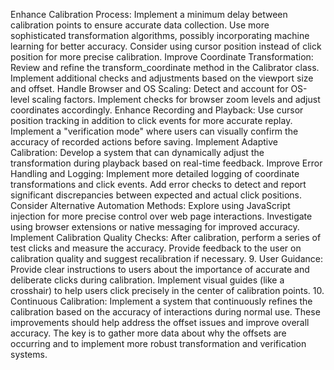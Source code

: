 Enhance Calibration Process:
Implement a minimum delay between calibration points to ensure accurate data collection.
Use more sophisticated transformation algorithms, possibly incorporating machine learning for better accuracy.
Consider using cursor position instead of click position for more precise calibration.
Improve Coordinate Transformation:
Review and refine the transform_coordinate method in the Calibrator class.
Implement additional checks and adjustments based on the viewport size and offset.
Handle Browser and OS Scaling:
Detect and account for OS-level scaling factors.
Implement checks for browser zoom levels and adjust coordinates accordingly.
Enhance Recording and Playback:
Use cursor position tracking in addition to click events for more accurate replay.
Implement a "verification mode" where users can visually confirm the accuracy of recorded actions before saving.
Implement Adaptive Calibration:
Develop a system that can dynamically adjust the transformation during playback based on real-time feedback.
Improve Error Handling and Logging:
Implement more detailed logging of coordinate transformations and click events.
Add error checks to detect and report significant discrepancies between expected and actual click positions.
Consider Alternative Automation Methods:
Explore using JavaScript injection for more precise control over web page interactions.
Investigate using browser extensions or native messaging for improved accuracy.
Implement Calibration Quality Checks:
After calibration, perform a series of test clicks and measure the accuracy.
Provide feedback to the user on calibration quality and suggest recalibration if necessary.
9. User Guidance:
Provide clear instructions to users about the importance of accurate and deliberate clicks during calibration.
Implement visual guides (like a crosshair) to help users click precisely in the center of calibration points.
10. Continuous Calibration:
Implement a system that continuously refines the calibration based on the accuracy of interactions during normal use.
These improvements should help address the offset issues and improve overall accuracy. The key is to gather more data about why the offsets are occurring and to implement more robust transformation and verification systems.